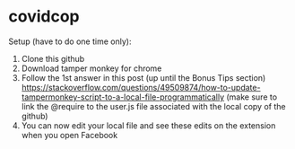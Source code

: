 # covidcop

Setup (have to do one time only):
1. Clone this github
2. Download tamper monkey for chrome
3. Follow the 1st answer in this post (up until the Bonus Tips section)
https://stackoverflow.com/questions/49509874/how-to-update-tampermonkey-script-to-a-local-file-programmatically
(make sure to link the @require to the user.js file associated with the local copy of the github)
4. You can now edit your local file and see these edits on the extension when you open Facebook
